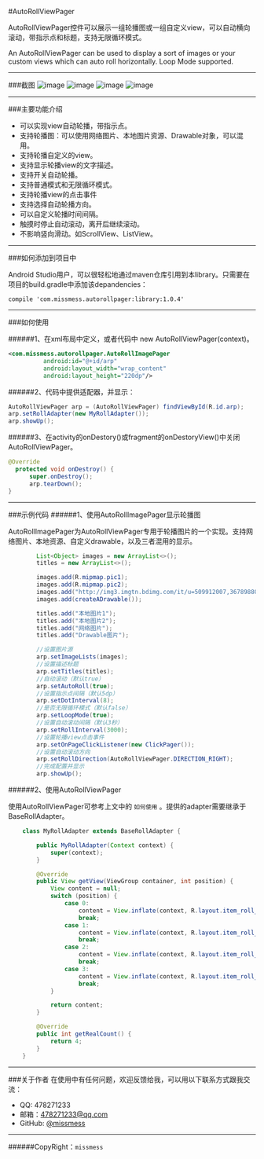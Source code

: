 #AutoRollViewPager
  
  AutoRollViewPager控件可以展示一组轮播图或一组自定义view，可以自动横向滚动，带指示点和标题，支持无限循环模式。
  
  An AutoRollViewPager can be used to display a sort of images or your custom views which can auto roll horizontally. Loop Mode supported.
  
---


###截图
![image](https://raw.githubusercontent.com/missmess/autorollpager/master/raw/picc1.jpg)
![image](https://raw.githubusercontent.com/missmess/autorollpager/master/raw/picc2.png)
![image](https://raw.githubusercontent.com/missmess/autorollpager/master/raw/picc3.jpg)
![image](https://raw.githubusercontent.com/missmess/autorollpager/master/raw/picc4.jpg)

---

###主要功能介绍

* 可以实现view自动轮播，带指示点。
* 支持轮播图：可以使用网络图片、本地图片资源、Drawable对象，可以混用。
* 支持轮播自定义的view。 
* 支持显示轮播view的文字描述。
* 支持开关自动轮播。
* 支持普通模式和无限循环模式。
* 支持轮播view的点击事件
* 支持选择自动轮播方向。
* 可以自定义轮播时间间隔。
* 触摸时停止自动滚动，离开后继续滚动。
* 不影响竖向滑动。如ScrollView、ListView。

---

###如何添加到项目中

Android Studio用户，可以很轻松地通过maven仓库引用到本library。只需要在项目的build.gradle中添加该depandencies：
  
  `
    compile 'com.missmess.autorollpager:library:1.0.4'
  `

---

###如何使用
  
######1、在xml布局中定义，或者代码中 new AutoRollViewPager(context)。
  ```xml
  <com.missmess.autorollpager.AutoRollImagePager
            android:id="@+id/arp"
            android:layout_width="wrap_content"
            android:layout_height="220dp"/>
  ```
  
######2、代码中提供适配器，并显示：
  
  ```java
  AutoRollViewPager arp = (AutoRollViewPager) findViewById(R.id.arp);
  arp.setRollAdapter(new MyRollAdapter());
  arp.showUp();
  ```
  
######3、在activity的onDestory()或fragment的onDestoryView()中关闭AutoRollViewPager。
  ```java
  @Override
    protected void onDestroy() {
        super.onDestroy();
        arp.tearDown();
 }
  ```
---

###示例代码
######1、使用AutoRollImagePager显示轮播图

AutoRollImagePager为AutoRollViewPager专用于轮播图片的一个实现。支持网络图片、本地资源、自定义drawable，以及三者混用的显示。

```java
        List<Object> images = new ArrayList<>();
        titles = new ArrayList<>();

        images.add(R.mipmap.pic1);
        images.add(R.mipmap.pic2);
        images.add("http://img3.imgtn.bdimg.com/it/u=509912007,3678988032&fm=21&gp=0.jpg");
        images.add(createADrawable());

        titles.add("本地图片1");
        titles.add("本地图片2");
        titles.add("网络图片");
        titles.add("Drawable图片");

        //设置图片源
        arp.setImageLists(images);
        //设置描述标题
        arp.setTitles(titles);
        //自动滚动（默认true）
        arp.setAutoRoll(true);
        //设置指示点间隔（默认5dp）
        arp.setDotInterval(8);
        //是否无限循环模式（默认false）
        arp.setLoopMode(true);
        //设置自动滚动间隔（默认3秒）
        arp.setRollInterval(3000);
        //设置轮播view点击事件
        arp.setOnPageClickListener(new ClickPager());
        //设置自动滚动方向
        arp.setRollDirection(AutoRollViewPager.DIRECTION_RIGHT);
        //完成配置并显示
        arp.showUp();

```

######2、使用AutoRollViewPager

使用AutoRollViewPager可参考上文中的 `如何使用` 。提供的adapter需要继承于BaseRollAdapter。
```java
    class MyRollAdapter extends BaseRollAdapter {

        public MyRollAdapter(Context context) {
            super(context);
        }

        @Override
        public View getView(ViewGroup container, int position) {
            View content = null;
            switch (position) {
                case 0:
                    content = View.inflate(context, R.layout.item_roll_view_1, null);
                    break;
                case 1:
                    content = View.inflate(context, R.layout.item_roll_view_2, null);
                    break;
                case 2:
                    content = View.inflate(context, R.layout.item_roll_view_3, null);
                    break;
                case 3:
                    content = View.inflate(context, R.layout.item_roll_view_4, null);
                    break;
            }

            return content;
        }

        @Override
        public int getRealCount() {
            return 4;
        }
    }
```
---

###关于作者
在使用中有任何问题，欢迎反馈给我，可以用以下联系方式跟我交流：

* QQ: 478271233
* 邮箱：<478271233@qq.com>
* GitHub: [@missmess](https://github.com/missmess)

---
######CopyRight：`missmess`
